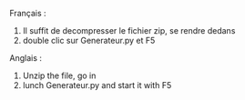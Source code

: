 Français :
  1) Il suffit de decompresser le fichier zip, se rendre dedans
  2) double clic sur Generateur.py et F5


Anglais :
  1) Unzip the file, go in
  2) lunch Generateur.py and start it with F5
